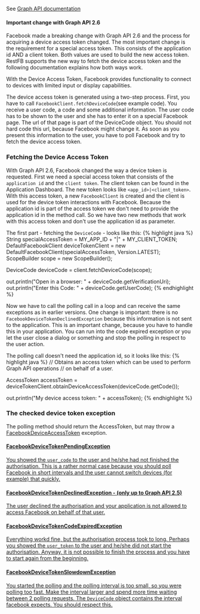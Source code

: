 See <a target="_blank" href="https://developers.facebook.com/docs/facebook-login/for-devices" class="badge badge-primary">Graph API documentation</a>

<div class="rfb-callout warning" role="alert">
	<h4>Important change with Graph API 2.6</h4>
	<div>Facebook made a breaking change with Graph API 2.6 and the process for acquiring a device access token changed. The most important change is the requirement for a special access token. This consists of the application id AND a client token. Both values are used to build the new access token. RestFB supports the new way to fetch the device access token and the following documentation explains how both ways work.</div>
</div>

With the Device Access Token, Facebook provides functionality to connect to devices with limited input or display capabilities. 

The device access token is generated using a two-step process. First, you have to call <code>FacebookClient.fetchDeviceCode</code>(see example code). You receive a user code, a code and some additional information. The user code has to be shown to the user and she has to enter it on a special Facebook page. The url of that page is part of the DeviceCode object. You should not hard code this url, because Facebook might change it. As soon as you present this information to the user, you have to poll Facebook and try to fetch the device access token.


### Fetching the Device Access Token

With Graph API 2.6, Facebook changed the way a device token is requested. First we need a special access token that consists of the `application id` and the `client token`. The client token can be found in the Application Dashboard. The new token looks like `<app_id>|<client_token>`. With this access token, a new `FacebookClient` is created and the client is used for the device token interactions with Facebook. Because the application id is part of the access token we don't need to provide the application id in the method call. So we have two new methods that work with this access token and don't use the application id as parameter.

The first part - fetching the `DeviceCode` - looks like this: 
{% highlight java %}
String specialAccessToken = MY_APP_ID + "|" + MY_CLIENT_TOKEN;
DefaultFacebookClient deviceTokenClient = 
         new DefaultFacebookClient(specialAccessToken, Version.LATEST);
ScopeBuilder scope = new ScopeBuilder();

DeviceCode deviceCode = client.fetchDeviceCode(scope);

out.println("Open in a browser: " + deviceCode.getVerificationUri);
out.println("Enter this Code: " + deviceCode.getUserCode);
{% endhighlight %}

Now we have to call the polling call in a loop and can receive the same exceptions as in earlier versions. One change is important: there is no `FacebookDeviceTokenDeclinedException` because this information is not sent to the application. This is an important change, because you have to handle this in your application. You can run into the code expired exception or you let the user close a dialog or something and stop the polling in respect to the user action.

The polling call doesn't need the application id, so it looks like this:
{% highlight java %}
// Obtains an access token which can be used to perform Graph API operations
// on behalf of a user.

AccessToken accessToken =
   deviceTokenClient.obtainDeviceAccessToken(deviceCode.getCode());

out.println("My device access token: " + accessToken);
{% endhighlight %}

### The checked device token exception

The polling method should return the AccessToken, but may throw a <a href="/javadoc-2/com/restfb/exception/devicetoken/FacebookDeviceTokenException.html" target="_blank">FacebookDeviceAccessToken</a> exception.

<div class="list-group">
			<a href="/javadoc-2/com/restfb/exception/devicetoken/FacebookDeviceTokenPendingException.html" class="list-group-item" target="_blank">
			    <h4 class="list-group-item-heading">FacebookDeviceTokenPendingException</h4>
			    <p class="list-group-item-text">You showed the <code>user_code</code> to the user and he/she had not finished the authorisation. This is a rather normal case because you should poll Facebook in short intervals and the user cannot switch devices (for example) that quickly.<br>
			    </p>
			</a>
			<a href="/javadoc-2/com/restfb/exception/devicetoken/FacebookDeviceTokenDeclinedException.html" class="list-group-item" target="_blank">
			    <h4 class="list-group-item-heading">FacebookDeviceTokenDeclinedException - (only up to Graph API 2.5)</h4>
			    <p class="list-group-item-text">The user declined the authorisation and your application is not allowed to access Facebook on behalf of that user.</p>
			</a>
			<a href="/javadoc-2/com/restfb/exception/devicetoken/FacebookDeviceTokenCodeExpiredException.html" class="list-group-item" target="_blank">
			    <h4 class="list-group-item-heading">FacebookDeviceTokenCodeExpiredException</h4>
			    <p class="list-group-item-text">Everything workd fine, but the authorisation process took to long. Perhaps you showed the <code>user_token</code> to the user and he/she did not start the authorisation. Anyway, it is not possible to finish the process and you have to start again from the beginning.</p>
			</a>
			<a href="/javadoc-2/com/restfb/exception/devicetoken/FacebookDeviceTokenSlowdownException.html" class="list-group-item" target="_blank">
			    <h4 class="list-group-item-heading">FacebookDeviceTokenSlowdownException</h4>
			    <p class="list-group-item-text">You started the polling and the polling interval is too small, so you were polling too fast. Make the interval larger and spend more time waiting between 2 polling requests. The <code>DeviceCode</code> object contains the interval facebook expects. You should respect this.</p>
			</a>
</div>
